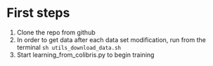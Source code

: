 # First steps 

1. Clone the repo from github
2. In order to get data after each data set modification, run from the terminal `sh utils_download_data.sh`
3. Start learning_from_colibris.py to begin training 

